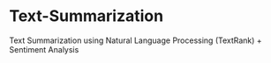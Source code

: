 # Text-Summarization
Text Summarization using Natural Language Processing (TextRank) + Sentiment Analysis
